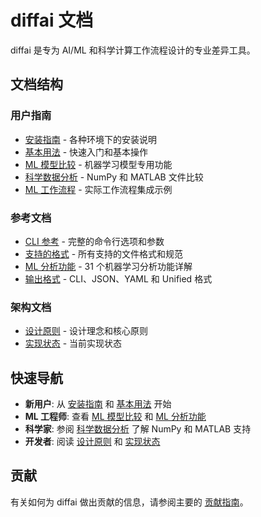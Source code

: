 # diffai 文档

diffai 是专为 AI/ML 和科学计算工作流程设计的专业差异工具。

## 文档结构

### 用户指南
- [安装指南](user-guide/installation_zh.md) - 各种环境下的安装说明
- [基本用法](user-guide/basic-usage_zh.md) - 快速入门和基本操作
- [ML 模型比较](user-guide/ml-model-comparison_zh.md) - 机器学习模型专用功能
- [科学数据分析](user-guide/scientific-data_zh.md) - NumPy 和 MATLAB 文件比较
- [ML 工作流程](user-guide/ml-workflows_zh.md) - 实际工作流程集成示例

### 参考文档
- [CLI 参考](reference/cli-reference_zh.md) - 完整的命令行选项和参数
- [支持的格式](reference/formats_zh.md) - 所有支持的文件格式和规范
- [ML 分析功能](reference/ml-analysis_zh.md) - 31 个机器学习分析功能详解
- [输出格式](reference/output-formats_zh.md) - CLI、JSON、YAML 和 Unified 格式

### 架构文档
- [设计原则](architecture/design-principles_zh.md) - 设计理念和核心原则
- [实现状态](architecture/implementation_zh.md) - 当前实现状态

## 快速导航

- **新用户**: 从 [安装指南](user-guide/installation_zh.md) 和 [基本用法](user-guide/basic-usage_zh.md) 开始
- **ML 工程师**: 查看 [ML 模型比较](user-guide/ml-model-comparison_zh.md) 和 [ML 分析功能](reference/ml-analysis_zh.md)
- **科学家**: 参阅 [科学数据分析](user-guide/scientific-data_zh.md) 了解 NumPy 和 MATLAB 支持
- **开发者**: 阅读 [设计原则](architecture/design-principles_zh.md) 和 [实现状态](architecture/implementation_zh.md)

## 贡献

有关如何为 diffai 做出贡献的信息，请参阅主要的 [贡献指南](../CONTRIBUTING.md)。